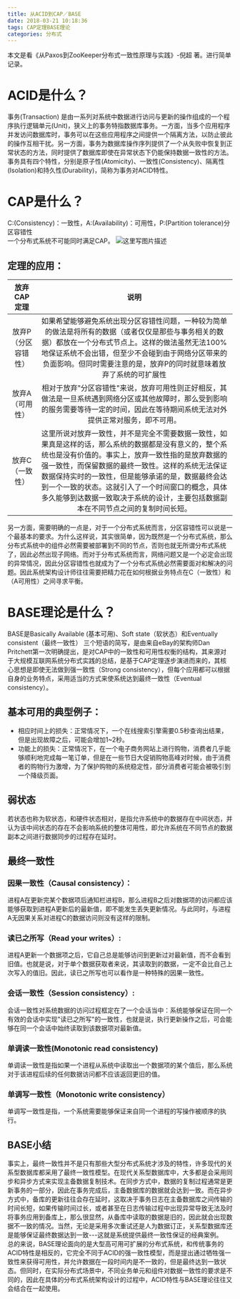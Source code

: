 ```yaml
---
title: 从ACID到CAP／BASE
date: 2018-03-21 10:18:36
tags: CAP定理BASE理论
categories: 分布式 
---
```

本文是看《从Paxos到ZooKeeper分布式一致性原理与实践》-倪超 著。进行简单记录。
# ACID是什么？
事务(Transaction) 是由一系列对系统中数据进行访问与更新的操作组成的一个程序执行逻辑单元(Unit)，狭义上的事务特指数据库事务。一方面，当多个应用程序并发访问数据库时，事务可以在这些应用程序之间提供一个隔离方法，以防止彼此的操作互相干扰。另一方面，事务为数据库操作序列提供了一个从失败中恢复到正常状态的方法，同时提供了数据库即使在异常状态下仍能保持数据一致性的方法。  
事务具有四个特性，分别是原子性(Atomicity)、一致性(Consistency)、隔离性(Isolation)和持久性(Durability)，简称为事务对ACID特性。

# CAP是什么？
C:(Consistency)：一致性，A:(Availability)：可用性，P:(Partition tolerance)分区容错性  
一个分布式系统不可能同时满足CAP。
![这里写图片描述](//img-blog.csdn.net/20180321103027774?watermark/2/text/Ly9ibG9nLmNzZG4ubmV0L2xpYW5nX2hlbnJ5/font/5a6L5L2T/fontsize/400/fill/I0JBQkFCMA==/dissolve/70)

## 定理的应用：
|  放弃CAP定理  |  说明  |
| :---------------: |  :----: |
| 放弃P（分区容错性）  | 如果希望能够避免系统出现分区容错性问题，一种较为简单的做法是将所有的数据（或者仅仅是那些与事务相关的数据）都放在一个分布式节点上。这样的做法虽然无法100%地保证系统不会出错，但至少不会碰到由于网络分区带来的负面影响。但同时需要注意的是，放弃P的同时就意味着放弃了系统的可扩展性 |
| 放弃A（可用性）  | 相对于放弃"分区容错性"来说，放弃可用性则正好相反，其做法是一旦系统遇到网络分区或其他故障时，那么受到影响的服务需要等待一定的时间，因此在等待期间系统无法对外提供正常对服务，即不可用。 |
| 放弃C（一致性）  |  这里所说对放弃一致性，并不是完全不需要数据一致性，如果真是这样的话，那么系统的数据都是没有意义的，整个系统也是没有价值的。事实上，放弃一致性指的是放弃数据的强一致性，而保留数据的最终一致性。这样的系统无法保证数据保持实时的一致性，但是能够承诺的是，数据最终会达到一个一致的状态。这就引入了一个时间窗口的概念，具体多久能够到达数据一致取决于系统的设计，主要包括数据副本在不同节点之间的复制时间长短。 |
另一方面，需要明确的一点是，对于一个分布式系统而言，分区容错性可以说是一个最基本的要求。为什么这样说，其实很简单，因为既然是一个分布式系统，那么分布式系统中的组件必然需要被部署到不同的节点，否则也就无所谓分布式系统了，因此必然出现子网络。而对于分布式系统而言，网络问题又是一个必定会出现的异常情况，因此分区容错性也就成为了一个分布式系统必然需要面对和解决的问题。因此系统架构设计师往往需要把精力花在如何根据业务特点在C（一致性）和（A可用性）之间寻求平衡。  
# BASE理论是什么？
BASE是Basically Available (基本可用)、Soft state（软状态）和Eventually consistent（最终一致性） 三个短语的简写，是由来自eBay的架构师Dan Pritchett第一次明确提出，是对CAP中的一致性和可用性权衡的结构，其来源对于大规模互联网系统分布式实践的总结，是基于CAP定理逐步演进而来的，其核心思想是即使无法做到强一致性（Strong consistency），但每个应用都可以根据自身的业务特点，采用适当的方式来使系统达到最终一致性（Eventual consistency）。

## 基本可用的典型例子：
* 相应时间上的损失：正常情况下，一个在线搜索引擎需要0.5秒查询出结果，但是出现故障之后，可能会增加1~2秒。  
* 功能上的损失：正常情况下，在一个电子商务网站上进行购物，消费者几乎能够顺利地完成每一笔订单，但是在一些节日大促销购物高峰对时候，由于消费者的购物行为激增，为了保护购物的系统稳定性，部分消费者可能会被吸引到一个降级页面。
## 弱状态
若状态也称为软状态，和硬件状态相对，是指允许系统中的数据存在中间状态，并认为该中间状态的存在不会影响系统的整体可用性，即允许系统在不同节点的数据副本之间进行数据同步的过程存在延时。
## 最终一致性
### 因果一致性（Causal consistency）：
进程A在更新完某个数据项后通知栏进程B，那么进程B之后对数据项的访问都应该能够获取到进程A更新后的最新值，即不能发生丢失更新情况。与此同时，与进程A无因果关系对进程C的数据访问则没有这样的限制。
### 读已之所写（Read your writes）:
进程A更新一个数据项之后，它自己总是能够访问到更新过对最新值，而不会看到旧值。也就是说，对于单个数据获取者来说，其读取到的数据，一定不会比自己上次写入的值旧。因此，读已之所写也可以看作是一种特殊的因果一致性。
### 会话一致性（Session consistency）:
会话一致性对系统数据的访问过程框定在了一个会话当中：系统能够保证在同一个有效的会话中实现"读已之所写"的一致性，也就是说，执行更新操作之后，可会能够在同一个会话中始终读取到该数据项对最新值。
### 单调读一致性(Monotonic read consistency)
单调读一致性是指如果一个进程从系统中读取出一个数据项的某个值后，那么系统对于该进程后续的任何数据访问都不应该返回更旧的值。
### 单调写一致性（Monotonic write consistency）
单调写一致性是指，一个系统需要能够保证来自同一个进程的写操作被顺序的执行。  
## BASE小结
事实上，最终一致性并不是只有那些大型分布式系统才涉及的特性，许多现代的关系型数据库都采用了最终一致性模型。在现代关系型数据库中，大多都是会采用同步和异步方式来实现主备数据复制技术。在同步方式中，数据的复制过程通常是更新事务的一部分，因此在事务完成后，主备数据库的数据就会达到一致。而在异步方式中，备库的更新往往会存在延时，这取决于事务日志在主备数据库之间传输的时间长短，如果传输时间过长，或者甚至在日志传输过程中出现异常导致无法及时将事务应用到备库上，那么很显然，从备库中读取的数据是旧的，因此就会出现数据不一致的情况。当然，无论是采用多次重试还是人为数据订正，关系型数据库还是能够保证最终数据达到一致---这就是系统提供最终一致性保证的经典案例。   
总的来说，BASE理论面向的是大型高可用可扩展的分布式系统，和传统事务的ACID特性是相反的，它完全不同于ACID的强一致性模型，而是提出通过牺牲强一致性来获得可用性，并允许数据在一段时间内是不一致的，但是最终达到一致状态。但同时，在实际分布式场景中，不同业务单元和组件对数据一致性的要求是不同的，因此在具体的分布式系统架构设计的过程中，ACID特性与BASE理论往往又会结合在一起使用。



